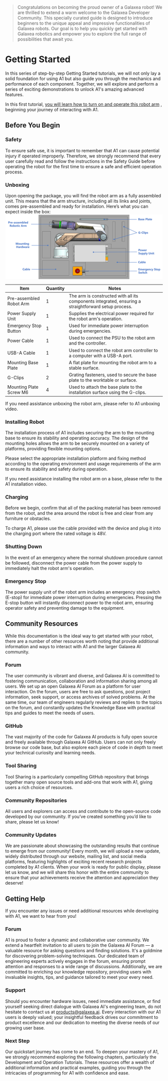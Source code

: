> Congratulations on becoming the proud owner of a Galaxea robot! We are thrilled to extend a warm welcome to the Galaxea Developer Community. This specially curated guide is designed to introduce beginners to the unique appeal and impressive functionalities of Galaxea robots. Our goal is to help you quickly get started with Galaxea robotics and empower you to explore the full range of possibilities that await you.
# Getting Started
In this series of step-by-step Getting Started tutorials, we will not only lay a solid foundation for using A1 but also guide you through the mechanics and performance of each component. Together, we will explore and perform a series of exciting demonstrations to unlock A1's amazing advanced features.

In this first tutorial, <u>you will learn how to turn on and operate this robot arm</u> , beginning your journey of interacting with A1.
## Before You Begin
### Safety
To ensure safe use, it is important to remember that A1 can cause potential injury if operated improperly. Therefore, we strongly recommend that every user carefully read and follow the instructions in the Safety Guide before operating the robot for the first time to ensure a safe and efficient operation process.

### Unboxing
Upon opening the package, you will find the robot arm as a fully assembled unit. This means that the arm structure, including all its links and joints, comes pre-assembled and ready for installation. Here’s what you can expect inside the box:
![A1_unboxing](assets/A1_unboxing.png)

| Item                     | Quantity | Notes                                                                 |
|--------------------------|----------|-----------------------------------------------------------------------|
| Pre-assembled Robot Arm| 1        | The arm is constructed with all its components integrated, ensuring a straightforward setup process. |
| Power Supply Unit        | 1        | Supplies the electrical power required for the robot arm's operation. |
| Emergency Stop Button    | 1        | Used for immediate power interruption during emergencies.             |
| Power Cable              | 1        | Used to connect the PSU to the robot arm and the controller.         |
| USB-A Cable              | 1        | Used to connect the robot arm controller to a computer with a USB-A port. |
| Mounting Base Plate      | 1        | A flat plate for mounting the robot arm to a stable surface.         |
| G-Clips                  | 2        | Grating fasteners, used to secure the base plate to the worktable or surface. |
| Mounting Plate Screw M6  | 4        | Used to attach the base plate to the installation surface using the G-clips. |


If you need assistance unboxing the robot arm, please refer to A1 unboxing video.

### Installing Robot
The installation process of A1 includes securing the arm to the mounting base to ensure its stability and operating accuracy. The design of the mounting holes allows the arm to be securely mounted on a variety of platforms, providing flexible mounting options.

Please select the appropriate installation platform and fixing method according to the operating environment and usage requirements of the arm to ensure its stability and safety during operation.

If you need assistance installing the robot arm on a base, please refer to the A1 installation video.

### Charging
Before we begin, confirm that all of the packing material has been removed from the robot, and the area around the robot is free and clear from any furniture or obstacles.

To charge A1, please use the cable provided with the device and plug it into the charging port where the rated voltage is 48V.

### Shutting Down
In the event of an emergency where the normal shutdown procedure cannot be followed, disconnect the power cable from the power supply to immediately halt the robot arm's operation.

### Emergency Stop
The power supply unit of the robot arm includes an emergency stop switch (E-stop) for immediate power interruption during emergencies. Pressing the E-stop button will instantly disconnect power to the robot arm, ensuring operator safety and preventing damage to the equipment.

## Community Resources
While this documentation is the ideal way to get started with your robot, there are a number of other resources worth noting that provide additional information and ways to interact with A1 and the larger Galaxea AI community.
### Forum
The user community is vibrant and diverse, and Galaxea AI is committed to fostering communication, collaboration and information sharing among all users. We set up an open Galaxea AI Forum as a platform for user interaction. On the forum, users are free to ask questions, post project information, seek support, or access archives of solved problems. At the same time, our team of engineers regularly reviews and replies to the topics on the forum, and constantly updates the Knowledge Base with practical tips and guides to meet the needs of users.
### GitHub
The vast majority of the code for Galaxea AI products is fully open source and freely available through Galaxea AI GitHub. Users can not only freely browse our code base, but also explore each piece of code in depth to meet your technical curiosity and learning needs.

### Tool Sharing
Tool Sharing is a particularly compelling GitHub repository that brings together many open source tools and add-ons that work with A1, giving users a rich choice of resources.

### Community Repositories
All users and explorers can access and contribute to the open-source code developed by our community. If you’ve created something you’d like to share, please let us know!

### Community Updates
We are passionate about showcasing the outstanding results that continue to emerge from our community! Every month, we will upload a new update, widely distributed through our website, mailing list, and social media platforms, featuring highlights of exciting recent research projects completed by A1 clients. When your work is ready for public display, please let us know, and we will share this honor with the entire community to ensure that your achievements receive the attention and appreciation they deserve!
## Getting Help
If you encounter any issues or need additional resources while developing with A1, we want to hear from you!

### Forum
A1 is proud to foster a dynamic and collaborative user community. We extend a heartfelt invitation to all users to join the Galaxea AI Forum — a valuable resource for asking questions and finding solutions. It's a goldmine for discovering problem-solving techniques. Our dedicated team of engineering experts actively engages in the forum, ensuring prompt attention and responses to a wide range of discussions. Additionally, we are committed to enriching our knowledge repository, providing users with invaluable insights, tips, and guidance tailored to meet your every need.
### Support
Should you encounter hardware issues, need immediate assistance, or find yourself seeking direct dialogue with Galaxea AI's engineering team, do not hesitate to contact us at products@galaxea.ai. Every interaction with our A1 users is deeply valued; your insightful feedback drives our commitment to product excellence and our dedication to meeting the diverse needs of our growing user base.

### Next Step
Our quickstart journey has come to an end. To deepen your mastery of A1, we strongly recommend exploring the following chapters, particularly the Development and Operation Tutorials. These resources offer a wealth of additional information and practical examples, guiding you through the intricacies of programming for A1 with confidence and ease.